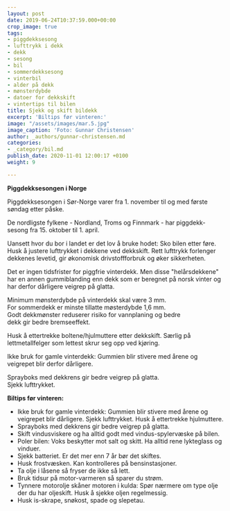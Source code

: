 ```yaml
---
layout: post
date: 2019-06-24T10:37:59.000+00:00
crop_image: true
tags:
- piggdekksesong
- lufttrykk i dekk
- dekk
- sesong
- bil
- sommerdekksesong
- vinterbil
- alder på dekk
- mønsterdybde
- datoer for dekkskift
- vintertips til bilen
title: Sjekk og skift bildekk
excerpt: 'Biltips før vinteren:'
image: "/assets/images/mar.5.jpg"
image_caption: 'Foto: Gunnar Christensen'
author: _authors/gunnar-christensen.md
categories:
- _category/bil.md
publish_date: 2020-11-01 12:00:17 +0100
weight: 9

---
```

**Piggdekksesongen i Norge**

Piggdekksesongen i Sør-Norge varer fra 1. november til og med første søndag etter påske.

De nordligste fylkene - Nordland, Troms og Finnmark - har piggdekk-sesong fra 15. oktober til 1. april.

Uansett hvor du bor i landet er det lov å bruke hodet: Sko bilen etter føre. Husk å justere lufttrykket i dekkene ved dekkskift. Rett lufttrykk forlenger dekkenes levetid, gir økonomisk drivstoffforbruk og øker sikkerheten.

Det er ingen tidsfrister for piggfrie vinterdekk. Men disse "helårsdekkene" har en annen gummiblanding enn dekk som er beregnet på norsk vinter og har derfor dårligere veigrep på glatta.

Minimum mønsterdybde på vinterdekk skal være 3 mm.  
For sommerdekk er minste tillatte møsterdybde 1,6 mm.  
Godt dekkmønster reduserer risiko for vannplaning og bedre  
dekk gir bedre bremseeffekt.

Husk å ettertrekke boltene/hjulmuttere etter dekkskift. Særlig på lettmetallfelger som lettest skrur seg opp ved kjøring.

Ikke bruk for gamle vinterdekk: Gummien blir stivere med årene og veigrepet blir derfor dårligere. 

Sprayboks med dekkrens gir bedre veigrep på glatta.  
Sjekk lufttrykket.

**Biltips før vinteren:**

* Ikke bruk for gamle vinterdekk: Gummien blir stivere med årene og veigrepet blir dårligere. Sjekk lufttrykket. Husk å ettertrekke hjulmuttere.
* Sprayboks med dekkrens gir bedre veigrep på glatta.
* Skift vindusviskere og ha alltid godt med vindus-spylervæske på bilen.
* Poler bilen: Voks beskytter mot salt og skitt. Ha alltid rene lykteglass og vinduer.
* Sjekk batteriet. Er det mer enn 7 år bør det skiftes.
* Husk frostvæsken. Kan kontrolleres på bensinstasjoner.
* Ta olje i låsene så fryser de ikke så lett.
* Bruk tidsur på motor-varmeren så sparer du strøm.
* Tynnere motorolje skåner motoren i kulda: Spør nærmere om type olje der du har oljeskift. Husk å sjekke oljen regelmessig.
* Husk is-skrape, snøkost, spade og slepetau.